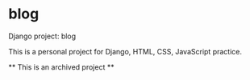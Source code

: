 # blog
Django project: blog

This is a personal project for Django, HTML, CSS, JavaScript practice.

** This is an archived project **
